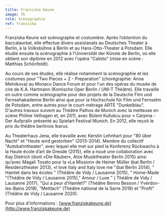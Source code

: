 ```yaml
---
title: Franziska Keune
image: fk
role: Scènographie
ref: franziska
---
```

Franziska Keune est scénographe et costumière. Après l’obtention du baccalauréat, elle effectue divers assistanats au Deutsches Theater à Berlin, à la Volksbühne à Berlin et au Hans-Otto-Theater à Potsdam. Elle étudie ensuite la scénographie à l’Universität der Künste de Berlin, où elle obtient son diplôme en 2012 avec l'opéra "Calisto" (mise en scène : Matthias Schönfeldt).

Au cours de ses études, elle réalise notamment la scénographie et les costumes pour "Two Pieces + 2 - Preparation" (chorégraphie: Anna Melnikova) au Monaco Dance Forum et pour l'un des opéras du musée de cire de K.A. Hartmann (Komische Oper Berlin / UNI-T Théâtre).  Elle travaille en outre comme scénographe pour des projets de la Deutsche Film und Fernsehakademie Berlin ainsi que pour la Hochschule für Film und Fernsehn de Potsdam, entre autres pour le court-métrage ARTE "Dunkelblau". D'autres travaux suivent au Théâtre Pathos de Munich avec la metteuse en scène Philine Velhagen et, en 2011, avec Bülent Kullukcu pour « Carpma - Der Aufprall» présenté au Spielart Festival Munich. En 2012, elle reçoit le prix du théâtre berlinois Ikarus.

Au Theaterhaus Jena, elle travaille avec Kerstin Lehnhart pour "80 über Nacht" et "Heute wird gestorben" (2013-2014). Membre du collectif "Autobahntheater", avec lequel elle met sur pied la Konferenz Rückwachs à la Haute école d’art de Dresde (2015), elle a noué une collaboration avec Kay Dietrich (dont «Die Räuber», Atze Musiktheater Berlin 2015) ainsi qu’avec Magali Tosato pour la «La Mission» de Heiner Müller (bat Berlin / Residenztheater 2013), «I love Italy and Italy love me "(bat Berlin 2014), " Hamlet dans les écoles " (Théâtre de Vidy / Lausanne 2015), " Home-Made "(Théâtre de Vidy / Lausanne 2015)," Amour / Luxe " ( Théâtre de Vidy / Lausanne 2017), "Qui a peur d'Hamlet?" (Théâtre Benno Besson / Yverdon-les-Bains 2018), "Mettlach" (Théâtre national de la Sarre 2019) et "Profil" (Théâtre de Vidy / Lausanne 2020).

Pour plus d'informations : [www.franziskakeune.de](http://www.franziskakeune.de)
